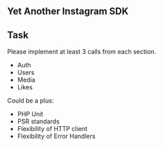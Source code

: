 ## Yet Another Instagram SDK



## Task
Please implement at least 3 calls from each section.
- Auth 
- Users 
- Media
- Likes

Could be a plus:
- PHP Unit
- PSR standards
- Flexibility of HTTP client
- Flexibility of Error Handlers

